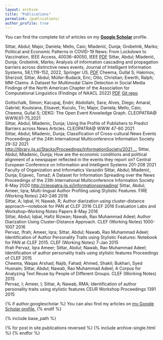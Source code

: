 ```yaml
---
layout: archive
title: "Publications"
permalink: /publications/
author_profile: true
---
```


You can find the complete list of articles on my <a href="https://scholar.google.com/citations?user=7cm4SVgAAAAJ&hl=en"><b>Google Scholar</b></a> profile.


Sittar, Abdul; Major, Daniela; Mello, Caio; Mladenić, Dunja; Grobelnik, Marko; Political and Economic Patterns in COVID-19 News: From Lockdown to Vaccination, IEEE Access, 40036-40050, IEEE [PDF]()
Sittar, Abdul; Mladenić, Dunja; Grobelnik, Marko; Analysis of information cascading and propagation barriers across distinctive news events, Journal of Intelligent Information Systems, 58,1,119-152, 2022, Springer US. [PDF]()
Cheema, Gullal S; Hakimov, Sherzod; Sittar, Abdul; Müller-Budack, Eric; Otto, Christian; Ewerth, Ralph; MM-Claims: A Dataset for Multimodal Claim Detection in Social Media Findings of the North American Chapter of the Association for Computational Linguistics (Findings of NAACL 2022) [PDF](https://arxiv.org/pdf/2205.01989.pdf) [Git repo](https://github.com/TIBHannover/MM_Claims)

Gottschalk, Simon; Kacupaj, Endri; Abdollahi, Sara; Alves, Diego; Amaral, Gabriel; Koutsiana, Elisavet; Kuculo, Tin; Major, Daniela; Mello, Caio; Cheema, Gullal S; 	OEKG: The Open Event Knowledge Graph.	CLEOPATRA@ WWW,61-75,2021	
Sittar, Abdul; Mladenic, Dunja; 	Using the Profile of Publishers to Predict Barriers across News Articles.	CLEOPATRA@ WWW			47-60	2021	
Sittar, Abdul; Mladenic, Dunja; 	Classification of Cross-cultural News Events	Proceedings of the 24th International Multiconference Information Society			29-32	2021	http://library.ijs.si/Stacks/Proceedings/InformationSociety/2021 …
Sittar, Abdul; Mladenic, Dunja; 	How are the economic conditions and political alignment of a newspaper reflected in the events they report on?	Central European Conference on Information and Intelligent Systems			201-208	2021	Faculty of Organization and Informatics Varazdin
Sittar, Abdul; Mladenić, Dunja; Erjavec, Tomaž; 	A Dataset for Information Spreading over the News	Proceedings of the 23th International Multiconference Information Society			8-May	2020	http://cleopatra.ijs.si/informationspreading/
Sittar, Abdul; Ameer, Iqra; 	Multi-lingual Author Profiling using Stylistic Features.	FIRE (Working Notes)			240-246	2018	
Sittar, A; Iqbal, H; Nawab, R; 	Author diarization using cluster-distance approach—notebook for PAN at CLEF 2016	CLEF 2016 Evaluation Labs and Workshop–Working Notes Papers			8-May	2016	
Sittar, Abdul; Iqbal, Hafiz Rizwan; Nawab, Rao Muhammad Adeel; 	Author Diarization Using Cluster-Distance Approach.	CLEF (Working Notes)			1000-1007	2016	
Pervaz, Ifrah; Ameer, Iqra; Sittar, Abdul; Nawab, Rao Muhammad Adeel; 	Identification of Author Personality Traits using Stylistic Features: Notebook for PAN at CLEF 2015.	CLEF (Working Notes)			7-Jan	2015	
Ifrah Pervaz, Iqra Ameer; Sittar, Abdul; Nawab, Rao Muhammad Adeel; 	Identification of author personality traits using stylistic features	Proceedings of CLEF				2015	
Cheema, Waqas Arshad; Najib, Fahad; Ahmed, Shakil; Bukhari, Syed Husnain; Sittar, Abdul; Nawab, Rao Muhammad Adeel; 	A Corpus for Analyzing Text Reuse by People of Different Groups.	CLEF (Working Notes)				2015	
Pervaz, I; Ameer, I; Sittar, A; Nawab, RMA; 	Identification of author personality traits using stylistic features	CEUR Workshop Proceedings	1391			2015	





{% if author.googlescholar %}
  You can also find my articles on <u><a href="{{author.googlescholar}}">my Google Scholar profile</a>.</u>
{% endif %}

{% include base_path %}

{% for post in site.publications reversed %}
  {% include archive-single.html %}
{% endfor %}
